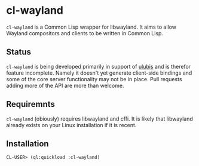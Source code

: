 
# cl-wayland

`cl-wayland` is a Common Lisp wrapper for libwayland. It aims to allow Wayland compositors and clients to be written in Common Lisp.

## Status

`cl-wayland` is being developed primarily in support of [ulubis](https://github.com/malcolmstill/ulubis) and is therefor feature incomplete. Namely it doesn't yet generate client-side bindings and some of the core server functionality may not be in place. Pull requests adding more of the API are more than welcome.

## Requiremnts

`cl-wayland` (obiously) requires libwayland and cffi. It is likely that libwayland already exists on your Linux installation if it is recent.

## Installation

```
CL-USER> (ql:quickload :cl-wayland)
```
